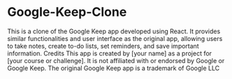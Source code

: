 # Google-Keep-Clone
 This is a clone of the Google Keep app developed using React. It provides similar functionalities and user interface as the original app, allowing users to take notes, create to-do lists, set reminders, and save important information.
Credits
This app is created by [your name] as a project for [your course or challenge]. It is not affiliated with or endorsed by Google or Google Keep. The original Google Keep app is a trademark of Google LLC
